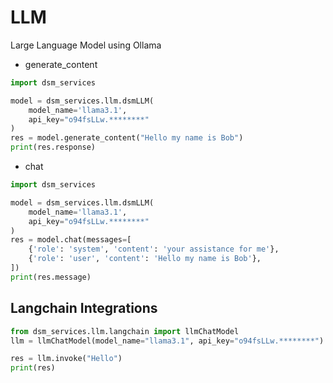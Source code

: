 # LLM
Large Language Model using Ollama
- generate_content
```python
import dsm_services

model = dsm_services.llm.dsmLLM(
    model_name='llama3.1', 
    api_key="o94fsLLw.********"
)
res = model.generate_content("Hello my name is Bob")
print(res.response)
```

- chat

```python
import dsm_services

model = dsm_services.llm.dsmLLM(
    model_name='llama3.1', 
    api_key="o94fsLLw.********"
)
res = model.chat(messages=[
    {'role': 'system', 'content': 'your assistance for me'},
    {'role': 'user', 'content': 'Hello my name is Bob'},
])
print(res.message)
```

## Langchain Integrations
```python
from dsm_services.llm.langchain import llmChatModel
llm = llmChatModel(model_name="llama3.1", api_key="o94fsLLw.********")

res = llm.invoke("Hello")
print(res)
```